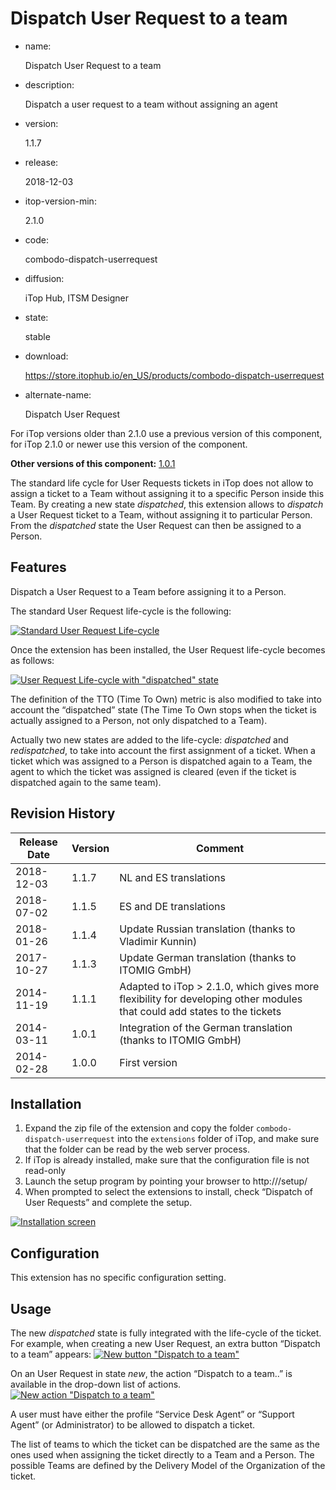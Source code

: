 # Dispatch User Request to a team

- name:

  Dispatch User Request to a team

- description:

  Dispatch a user request to a team without assigning an agent

- version:

  1.1.7

- release:

  2018-12-03

- itop-version-min:

  2.1.0

- code:

  combodo-dispatch-userrequest

- diffusion:

  iTop Hub, ITSM Designer

- state:

  stable

- download:

  https://store.itophub.io/en_US/products/combodo-dispatch-userrequest

- alternate-name:

  Dispatch User Request

For iTop versions older than 2.1.0 use a previous version of this component, for iTop 2.1.0 or newer use this version of the component.

**Other versions of this component:** [1.0.1](https://www.itophub.io/wiki/page?id=extensions%3Acombodo_dispatch_userrequest_1_0)

The standard life cycle for User Requests tickets in iTop does not allow to assign a ticket to a Team without assigning it to a specific Person inside this Team. By creating a new state *dispatched*, this extension allows to *dispatch* a User Request ticket to a Team, without assigning it to particular Person. From the *dispatched* state the User Request can then be assigned to a Person.

## Features

Dispatch a User Request to a Team before assigning it to a Person.

The standard User Request life-cycle is the following:

[![Standard User Request Life-cycle](https://www.itophub.io/wiki/media?w=600&tok=29faa4&media=extensions%3Auserrequest-std-lifecycle.png)](https://www.itophub.io/wiki/media-detail?id=extensions%3Acombodo_dispatch_userrequest&media=extensions%3Auserrequest-std-lifecycle.png)

Once the extension has been installed, the User Request life-cycle becomes as follows:

[![User Request Life-cycle with "dispatched" state](https://www.itophub.io/wiki/media?w=600&tok=5f08ce&media=extensions%3Auserrequest-modified-lifecycle.png)](https://www.itophub.io/wiki/media-detail?id=extensions%3Acombodo_dispatch_userrequest&media=extensions%3Auserrequest-modified-lifecycle.png)

The definition of the TTO (Time To Own) metric is also modified to take into account the “dispatched” state (The Time To Own stops when the ticket is actually assigned to a Person, not only dispatched to a Team).

Actually two new states are added to the life-cycle: *dispatched* and *redispatched*, to take into account the first assignment of a ticket. When a ticket which was assigned to a Person is dispatched again to a Team, the agent to which the ticket was assigned is cleared (even if the ticket is dispatched again to the same team).

## Revision History

| Release Date | Version | Comment                                                      |
| ------------ | ------- | ------------------------------------------------------------ |
| 2018-12-03   | 1.1.7   | NL and ES translations                                       |
| 2018-07-02   | 1.1.5   | ES and DE translations                                       |
| 2018-01-26   | 1.1.4   | Update Russian translation (thanks to Vladimir Kunnin)       |
| 2017-10-27   | 1.1.3   | Update German translation (thanks to ITOMIG GmbH)            |
| 2014-11-19   | 1.1.1   | Adapted to iTop > 2.1.0, which gives more flexibility for developing other modules that could add states to the tickets |
| 2014-03-11   | 1.0.1   | Integration of the German translation (thanks to ITOMIG GmbH) |
| 2014-02-28   | 1.0.0   | First version                                                |

## Installation

1. Expand the zip file of the extension and copy the folder `combodo-dispatch-userrequest` into the `extensions` folder of iTop, and make sure that the folder can be read by the web server process.
2. If iTop is already installed, make sure that the configuration file is not read-only
3. Launch the setup program by pointing your browser to http://<itop>/setup/
4. When prompted to select the extensions to install, check “Dispatch of User Requests” and complete the setup.

[![Installation screen](https://www.itophub.io/wiki/media?w=450&tok=73485d&media=extensions%3Adispatch-userrequest-install.png)](https://www.itophub.io/wiki/media-detail?id=extensions%3Acombodo_dispatch_userrequest&media=extensions%3Adispatch-userrequest-install.png)

## Configuration

This extension has no specific configuration setting.

## Usage

The new *dispatched* state is fully integrated with the life-cycle of the ticket. For example, when creating a new User Request, an extra button “Dispatch to a team” appears: [![New button "Dispatch to a team"](https://www.itophub.io/wiki/media?w=600&tok=0a1ab6&media=extensions%3Adispatch-userrequest-new-button.png)](https://www.itophub.io/wiki/media-detail?id=extensions%3Acombodo_dispatch_userrequest&media=extensions%3Adispatch-userrequest-new-button.png)

On an User Request in state *new*, the action “Dispatch to a team..” is available in the drop-down list of actions. [![New action "Dispatch to a team"](https://www.itophub.io/wiki/media?media=extensions%3Adispatch-userrequest-popup-menu.png)](https://www.itophub.io/wiki/media-detail?id=extensions%3Acombodo_dispatch_userrequest&media=extensions%3Adispatch-userrequest-popup-menu.png)

A user must have either the profile “Service Desk Agent” or “Support Agent” (or Administrator) to be allowed to dispatch a ticket.

The list of teams to which the ticket can be dispatched are the same as the ones used when assigning the ticket directly to a Team and a Person. The possible Teams are defined by the Delivery Model of the Organization of the ticket.
